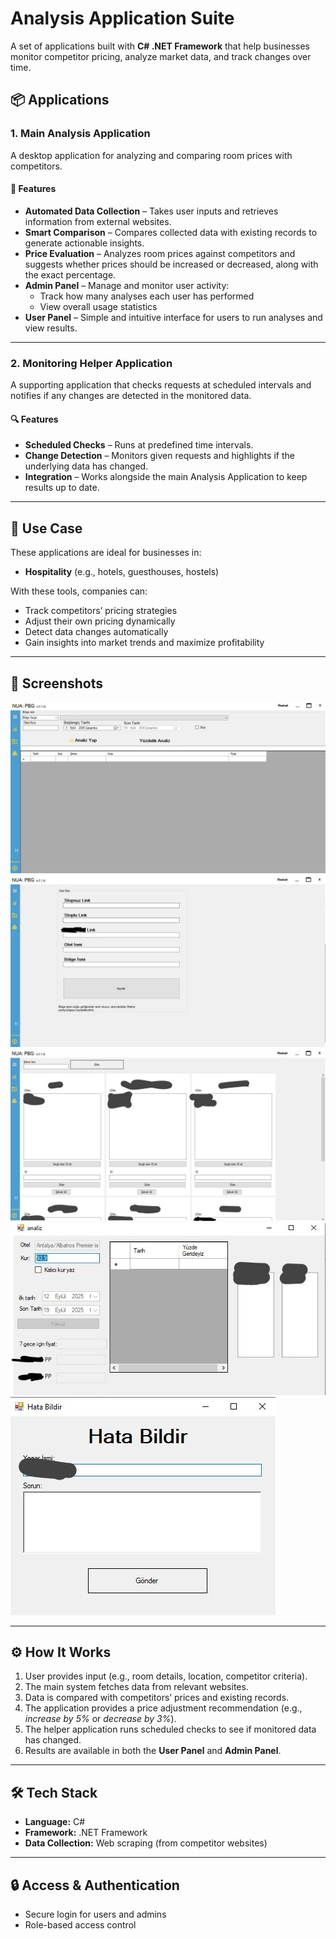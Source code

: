 # Analysis Application Suite  

A set of applications built with **C# .NET Framework** that help businesses monitor competitor pricing, analyze market data, and track changes over time.  

## 📦 Applications  

### 1. Main Analysis Application  
A desktop application for analyzing and comparing room prices with competitors.  

#### 🚀 Features  
- **Automated Data Collection** – Takes user inputs and retrieves information from external websites.  
- **Smart Comparison** – Compares collected data with existing records to generate actionable insights.  
- **Price Evaluation** – Analyzes room prices against competitors and suggests whether prices should be increased or decreased, along with the exact percentage.  
- **Admin Panel** – Manage and monitor user activity:  
  - Track how many analyses each user has performed  
  - View overall usage statistics  
- **User Panel** – Simple and intuitive interface for users to run analyses and view results.  

---

### 2. Monitoring Helper Application  
A supporting application that checks requests at scheduled intervals and notifies if any changes are detected in the monitored data.  

#### 🔍 Features  
- **Scheduled Checks** – Runs at predefined time intervals.  
- **Change Detection** – Monitors given requests and highlights if the underlying data has changed.  
- **Integration** – Works alongside the main Analysis Application to keep results up to date.  

---

## 🏢 Use Case  
These applications are ideal for businesses in:  
- **Hospitality** (e.g., hotels, guesthouses, hostels)   

With these tools, companies can:  
- Track competitors’ pricing strategies  
- Adjust their own pricing dynamically  
- Detect data changes automatically  
- Gain insights into market trends and maximize profitability  

---

## 📸 Screenshots  
![analiz_room](https://github.com/coden0th/Analysis-Application/blob/main/Screenshots/analiz_room.jpeg?raw=true)
![add_hotel](https://github.com/coden0th/Analysis-Application/blob/main/Screenshots/otel_ekle.jpg?raw=true)
![add_companies](https://github.com/coden0th/Analysis-Application/blob/main/Screenshots/Add_companies.jpeg?raw=true)
![analiz](https://github.com/coden0th/Analysis-Application/blob/main/Screenshots/analizz.jpeg?raw=true)
![report_bug](https://github.com/coden0th/Analysis-Application/blob/main/Screenshots/report_bug.jpeg?raw=true)

---

## ⚙️ How It Works  
1. User provides input (e.g., room details, location, competitor criteria).  
2. The main system fetches data from relevant websites.  
3. Data is compared with competitors’ prices and existing records.  
4. The application provides a price adjustment recommendation (e.g., *increase by 5%* or *decrease by 3%*).  
5. The helper application runs scheduled checks to see if monitored data has changed.  
6. Results are available in both the **User Panel** and **Admin Panel**.  

---

## 🛠️ Tech Stack  
- **Language:** C#  
- **Framework:** .NET Framework  
- **Data Collection:** Web scraping (from competitor websites)   

---

## 🔒 Access & Authentication  
- Secure login for users and admins  
- Role-based access control  

